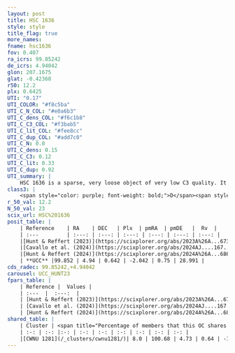 ```yaml
---
layout: post
title: HSC 1636
style: style
title_flag: true
more_names: 
fname: hsc1636
fov: 0.407
ra_icrs: 99.85242
de_icrs: 4.94042
glon: 207.1675
glat: -0.42368
r50: 12.2
plx: 0.6425
UTI: "0.17"
UTI_COLOR: "#f8c5ba"
UTI_C_N_COL: "#e0a6b3"
UTI_C_dens_COL: "#f6c1b8"
UTI_C_C3_COL: "#f3bab5"
UTI_C_lit_COL: "#fee8cc"
UTI_C_dup_COL: "#add7c0"
UTI_C_N: 0.0
UTI_C_dens: 0.15
UTI_C_C3: 0.12
UTI_C_lit: 0.33
UTI_C_dup: 0.92
UTI_summary: |
    HSC 1636 is a sparse, very loose object of very low C3 quality. It was recently reported in the literature.<br><br>This is very likely a unique object, which shares a very small percentage of members with at least one previously reported entry.<br><br><span style="color: #99180f; font-weight: bold;">Warning: </span>contains less than 25 stars with <i>P>0.5</i> estimated.
class3: |
    <span style="color: purple; font-weight: bold;">D</span><span style="color: red; font-weight: bold;">C</span>
r_50_val: 12.2
N_50_val: 23
scix_url: HSC%201636
posit_table: |
    | Reference    | RA    | DEC   | Plx  | pmRA  | pmDE   |  Rv  |
    | :---         | :---: | :---: | :---: | :---: | :---: | :---: |
    |[Hunt & Reffert (2023)](https://scixplorer.org/abs/2023A%26A...673A.114H) | 99.889 | 4.887 | 0.632 | -2.046 | 0.766 | 28.925 |
    |[Cavallo et al. (2024)](https://scixplorer.org/abs/2024AJ....167...12C) | 99.822 | 4.929 | 0.631 | -- | -- | -- |
    |[Hunt & Reffert (2024)](https://scixplorer.org/abs/2024A%26A...686A..42H) | 99.889 | 4.887 | 0.632 | -2.046 | 0.766 | 28.925 |
    | **UCC** |99.852 | 4.94 | 0.642 | -2.042 | 0.75 | 28.991 | 
cds_radec: 99.85242,+4.94042
carousel: UCC_HUNT23
fpars_table: |
    | Reference |  Values |
    | :---  |  :---:  |
    | [Hunt & Reffert (2023)](https://scixplorer.org/abs/2023A%26A...673A.114H) | `AV50=1.183, diffAV50=0.887, MOD50=10.871, logAge50=7.963` |
    | [Cavallo et al. (2024)](https://scixplorer.org/abs/2024AJ....167...12C) | `AV50=0.0, dMod50=10.8, logAge50=7.49, [Fe/H]50=0.25` |
    | [Hunt & Reffert (2024)](https://scixplorer.org/abs/2024A%26A...686A..42H) | `MassJ=87.8052` |
shared_table: |
    | Cluster | <span title="Percentage of members that this OC shares with the ones listed">%</span>   | RA   | DEC   | Plx   | pmRA  | pmDE  | Rv | UTI |
    | :-: | :-: |:-: | :-: | :-: | :-: | :-: | :-: | :-: |
    |[CWNU 1281](/_clusters/cwnu1281/)| 8.0 | 100.68 | 4.73 | 0.64 | -1.96 | 0.79 | -- |0.38 |
---
```

